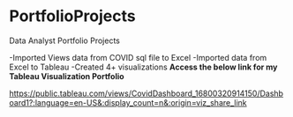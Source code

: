 # PortfolioProjects
Data Analyst Portfolio Projects

-Imported Views data from COVID sql file to Excel
-Imported data from Excel to Tableau
-Created 4+ visualizations
**Access the below link for my Tableau Visualization Portfolio**

https://public.tableau.com/views/CovidDashboard_16800320914150/Dashboard1?:language=en-US&:display_count=n&:origin=viz_share_link
